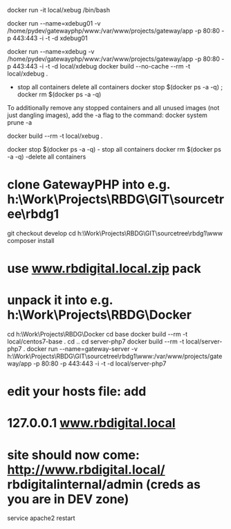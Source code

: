 docker run -it local/xebug /bin/bash

docker run --name=xdebug01 -v /home/pydev/gatewayphp/www:/var/www/projects/gateway/app -p 80:80 -p 443:443 -i -t -d xdebug01

docker run --name=xdebug -v /home/pydev/gatewayphp/www:/var/www/projects/gateway/app -p 80:80 -p 443:443 -i -t -d local/xdebug
docker build  --no-cache --rm -t local/xdebug .
- stop all containers delete all containers
docker stop $(docker ps -a -q) ; docker rm $(docker ps -a -q) 

To additionally remove any stopped containers and all unused images (not just dangling images), add the -a flag to the command:
docker system prune -a

docker build --rm -t local/xebug .

docker stop $(docker ps -a -q) - stop all containers
docker rm $(docker ps -a -q)  -delete all containers

# clone GatewayPHP into e.g. h:\Work\Projects\RBDG\GIT\sourcetree\rbdg1
git checkout develop
cd h:\Work\Projects\RBDG\GIT\sourcetree\rbdg1\www
composer install
# use www.rbdigital.local.zip pack
# unpack it into e.g. h:\Work\Projects\RBDG\Docker
cd h:\Work\Projects\RBDG\Docker
cd base
docker build --rm -t local/centos7-base .
сd ..
cd server-php7
docker build --rm -t local/server-php7 .
docker run --name=gateway-server -v h:\Work\Projects\RBDG\GIT\sourcetree\rbdg1\www:/var/www/projects/gateway/app -p 80:80 -p 443:443 -i -t -d local/server-php7
# edit your hosts file: add
# 127.0.0.1 www.rbdigital.local
# site should now come: http://www.rbdigital.local/    rbdigitalinternal/admin (creds as you are in DEV zone)

service apache2 restart